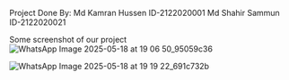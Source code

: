 Project Done By:
Md Kamran Hussen
ID-2122020001
Md Shahir Sammun
ID-2122020021

Some screenshot of our project
![WhatsApp Image 2025-05-18 at 19 06 50_95059c36](https://github.com/user-attachments/assets/f5f93420-5fbd-4f4d-9e68-ee4d69f931be)

![WhatsApp Image 2025-05-18 at 19 19 22_691c732b](https://github.com/user-attachments/assets/843502a7-09c6-417a-990c-0954134c9ce1)
